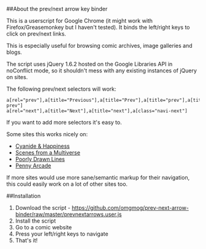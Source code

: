 ##About the prev/next arrow key binder

This is a userscript for Google Chrome (it might work with Firefox/Greasemonkey but I haven't tested). It binds the left/right keys to click on prev/next links.

This is especially useful for browsing comic archives, image galleries and blogs.

The script uses jQuery 1.6.2 hosted on the Google Libraries API in noConflict mode, so it shouldn't mess with any existing instances of jQuery on sites.

The following prev/next selectors will work:

    a[rel="prev"],a[title="Previous"],a[title="Prev"],a[title="prev"],a[title="previous"],a[class="navi-prev"]
    a[rel="next"],a[title="Next"],a[title="next"],a[class="navi-next"]
    
If you want to add more selectors it's easy to.

Some sites this works nicely on:

* [Cyanide & Happiness](http://www.explosm.net/comics)
* [Scenes from a Multiverse](http://amultiverse.com/)
* [Poorly Drawn Lines](http://poorlydrawnlines.com/comic/)
* [Penny Arcade](http://penny-arcade.com/comic/)

If more sites would use more sane/semantic markup for their navigation, this could easily work on a lot of other sites too.

##Installation

1. Download the script - https://github.com/omgmog/prev-next-arrow-binder/raw/master/prevnextarrows.user.js
2. Install the script
3. Go to a comic website
4. Press your left/right keys to navigate
5. That's it!